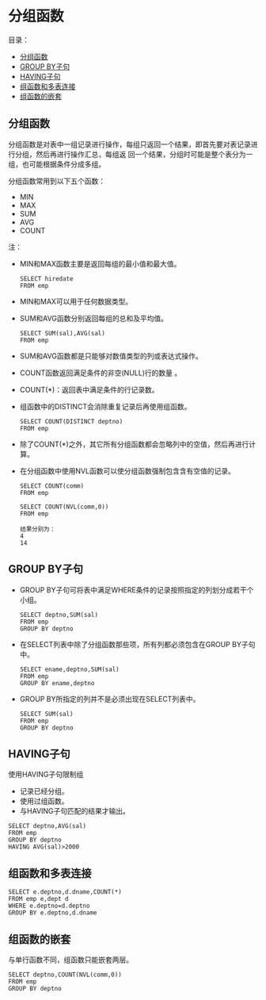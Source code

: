 # 分组函数

目录：

- [分组函数](#分组函数)
- [GROUP BY子句](#groupby子句)
- [HAVING子句](#having子句)
- [组函数和多表连接](#组函数和多表连接)
- [组函数的嵌套](#组函数的嵌套)

## 分组函数

分组函数是对表中一组记录进行操作，每组只返回一个结果，即首先要对表记录进行分组，然后再进行操作汇总，每组返 回一个结果，分组时可能是整个表分为一组，也可能根据条件分成多组。

分组函数常用到以下五个函数：

- MIN
- MAX
- SUM
- AVG
- COUNT

注：

- MIN和MAX函数主要是返回每组的最小值和最大值。 

  ```
  SELECT hiredate
  FROM emp
  ```

- MIN和MAX可以用于任何数据类型。

- SUM和AVG函数分别返回每组的总和及平均值。 

  ```
  SELECT SUM(sal),AVG(sal)
  FROM emp
  ```

- SUM和AVG函数都是只能够对数值类型的列或表达式操作。 

- COUNT函数返回满足条件的非空(NULL)行的数量 。 

- COUNT(*)：返回表中满足条件的行记录数。

- 组函数中的DISTINCT会消除重复记录后再使用组函数。

  ```
  SELECT COUNT(DISTINCT deptno)
  FROM emp
  ```

- 除了COUNT(*)之外，其它所有分组函数都会忽略列中的空值，然后再进行计算。

- 在分组函数中使用NVL函数可以使分组函数强制包含含有空值的记录。

  ```
  SELECT COUNT(comm)
  FROM emp
  
  SELECT COUNT(NVL(comm,0))
  FROM emp
  
  结果分别为：
  4
  14
  ```

## GROUP BY子句

- GROUP BY子句可将表中满足WHERE条件的记录按照指定的列划分成若干个小组。

  ```
  SELECT deptno,SUM(sal)
  FROM emp
  GROUP BY deptno
  ```

- 在SELECT列表中除了分组函数那些项，所有列都必须包含在GROUP BY子句中。

  ```
  SELECT ename,deptno,SUM(sal)
  FROM emp
  GROUP BY ename,deptno
  ```

- GROUP BY所指定的列并不是必须出现在SELECT列表中。

  ```
  SELECT SUM(sal)
  FROM emp
  GROUP BY deptno
  ```


## HAVING子句

使用HAVING子句限制组

- 记录已经分组。
- 使用过组函数。
- 与HAVING子句匹配的结果才输出。

```
SELECT deptno,AVG(sal)
FROM emp
GROUP BY deptno
HAVING AVG(sal)>2000
```

## 组函数和多表连接

```
SELECT e.deptno,d.dname,COUNT(*)
FROM emp e,dept d
WHERE e.deptno=d.deptno
GROUP BY e.deptno,d.dname
```

## 组函数的嵌套

与单行函数不同，组函数只能嵌套两层。

```
SELECT deptno,COUNT(NVL(comm,0))
FROM emp
GROUP BY deptno
```

